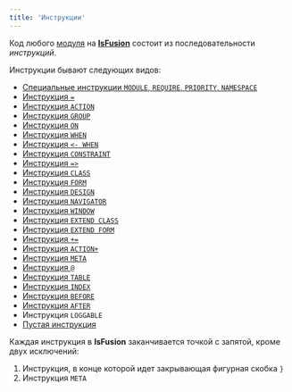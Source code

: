```yaml
---
title: 'Инструкции'
---
```


Код любого [модуля](Modules.md) на **[lsFusion](Language.md)** состоит из последовательности *инструкций*.

Инструкции бывают следующих видов:

-   [Специальные инструкции `MODULE`, `REQUIRE`, `PRIORITY`, `NAMESPACE`](Module_header.md)
-   [Инструкция `=`](=_statement.md)
-   [Инструкция `ACTION`](ACTION_statement.md)
-   [Инструкция `GROUP`](GROUP_statement.md)
-   [Инструкция `ON`](ON_statement.md)
-   [Инструкция `WHEN`](WHEN_statement.md)
-   [Инструкция `<- WHEN`](lt-_WHEN_statement.md)
-   [Инструкция `CONSTRAINT`](CONSTRAINT_statement.md)
-   [Инструкция `=>`](=gt_statement.md)
-   [Инструкция `CLASS`](CLASS_statement.md)
-   [Инструкция `FORM`](FORM_statement.md)
-   [Инструкция `DESIGN`](DESIGN_statement.md)
-   [Инструкция `NAVIGATOR`](NAVIGATOR_statement.md)
-   [Инструкция `WINDOW`](WINDOW_statement.md)
-   [Инструкция `EXTEND CLASS`](EXTEND_CLASS_statement.md)
-   [Инструкция `EXTEND FORM`](EXTEND_FORM_statement.md)
-   [Инструкция `+=`](+=_statement.md) 
-   [Инструкция `ACTION+`](ACTION+_statement.md)
-   [Инструкция `META`](META_statement.md)
-   [Инструкция `@`](commat_statement.md)
-   [Инструкция `TABLE`](TABLE_statement.md)
-   [Инструкция `INDEX`](INDEX_statement.md)
-   [Инструкция `BEFORE`](BEFORE_statement.md)
-   [Инструкция `AFTER`](AFTER_statement.md)
-   Инструкция `LOGGABLE`
-   [Пустая инструкция](Empty_statement.md)

Каждая инструкция в **lsFusion** заканчивается точкой с запятой, кроме двух исключений:

1.  Инструкция, в конце которой идет закрывающая фигурная скобка `}`
2.  Инструкция `META`
